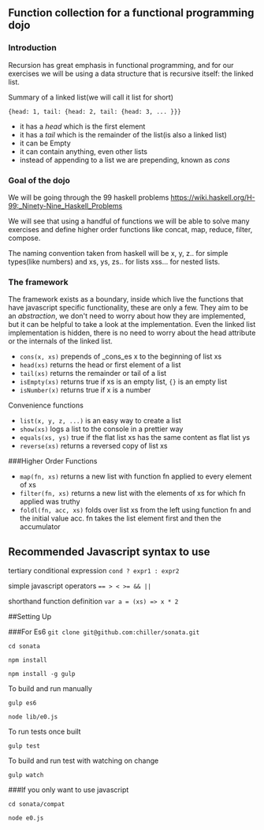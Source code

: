 ## Function collection for a functional programming dojo

### Introduction

Recursion has great emphasis in functional programming, and for our exercises we will be using a data structure that is recursive itself: the linked list.

Summary of a linked list(we will call it list for short)

`{head: 1, tail: {head: 2, tail: {head: 3, ... }}}`
- it has a _head_ which is the first element
- it has a _tail_ which is the remainder of the list(is also a linked list)
- it can be Empty
- it can contain anything, even other lists
- instead of appending to a list we are prepending, known as _cons_

### Goal of the dojo

We will be going through the 99 haskell problems https://wiki.haskell.org/H-99:_Ninety-Nine_Haskell_Problems

We will see that using a handful of functions we will be able to solve many exercises and define higher order functions like concat, map, reduce, filter, compose.

The naming convention taken from haskell will be x, y, z.. for simple types(like numbers) and xs, ys, zs.. for lists xss... for nested lists.

### The framework

The framework exists as a boundary, inside which live the functions that have javascript specific functionality, these are only a few. They aim to be an *abstraction*, we don't need to worry about how they are implemented, but it can be helpful to take a look at the implementation. Even the linked list implementation is hidden, there is no need to worry about the head attribute or the internals of the linked list.

- `cons(x, xs)` prepends of _cons_es x to the beginning of list xs
- `head(xs)` returns the head or first element of a list
- `tail(xs)` returns the remainder or tail of a list
- `isEmpty(xs)` returns true if xs is an empty list, `{}` is an empty list
- `isNumber(x)` returns true if x is a number

Convenience functions

- `list(x, y, z, ...)` is an easy way to create a list
- `show(xs)` logs a list to the console in a prettier way
- `equals(xs, ys)` true if the flat list xs has the same content as flat list ys
- `reverse(xs)` returns a reversed copy of list xs

###Higher Order Functions

- `map(fn, xs)` returns a new list with function fn applied to every element of xs
- `filter(fn, xs)` returns a new list with the elements of xs for which fn applied was truthy
- `foldl(fn, acc, xs)` folds over list xs from the left using function fn and the initial value acc. fn takes the list element first and then the accumulator


## Recommended Javascript syntax to use

tertiary conditional expression `cond ? expr1 : expr2`

simple javascript operators `== > < >= && ||`

shorthand function definition `var a = (xs) => x * 2`


##Setting Up

###For Es6
`git clone git@github.com:chiller/sonata.git`

`cd sonata`

`npm install`

`npm install -g gulp`

To build and run manually

`gulp es6`

`node lib/e0.js`

To run tests once built

`gulp test`

To build and run test with watching on change

`gulp watch`

###If you only want to use javascript

`cd sonata/compat`

`node e0.js`





